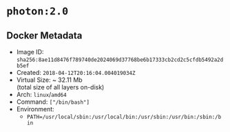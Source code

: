 # `photon:2.0`

## Docker Metadata

- Image ID: `sha256:8ae11d8476f789740de2024069d37768be6b17333cb2cd2c5cfdb5492a2db5ef`
- Created: `2018-04-12T20:16:04.004019034Z`
- Virtual Size: ~ 32.11 Mb  
  (total size of all layers on-disk)
- Arch: `linux`/`amd64`
- Command: `["/bin/bash"]`
- Environment:
  - `PATH=/usr/local/sbin:/usr/local/bin:/usr/sbin:/usr/bin:/sbin:/bin`
